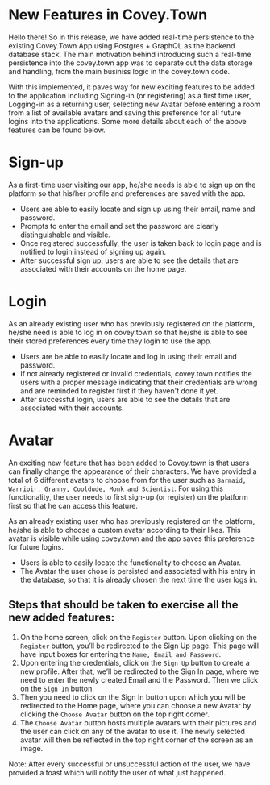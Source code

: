# New Features in Covey.Town

Hello there!
So in this release, we have added real-time persistence to the existing Covey.Town App using Postgres + GraphQL as the backend database stack. The main motivation behind introducing such a real-time persistence into the covey.town app was to separate out the data storage and handling, from the main businiss logic in the covey.town code.

With this implemented, it paves way for new exciting features to be added to the application including Signing-in (or registering) as a first time user, Logging-in as a returning user, selecting new Avatar before entering a room from a list of available avatars and saving this preference for all future logins into the applications. Some more details about each of the above features can be found below.

# Sign-up

As a first-time user visiting our app, he/she needs is able to sign up on the platform so that his/her profile and preferences are saved with the app.

- Users are able to easily locate and sign up using their email, name and password.
- Prompts to enter the email and set the password are clearly distinguishable and visible.
- Once registered successfully, the user is taken back to login page and is notified to login instead of signing up again.
- After successful sign up, users are able to see the details that are associated with their accounts on the home page.

# Login

As an already existing user who has previously registered on the platform, he/she need is able to log in on covey.town so that he/she is able to see their stored preferences every time they login to use the app.

- Users are be able to easily locate and log in using their email and password.
- If not already registered or invalid credentials, covey.town notifies the users with a proper message indicating that their credentials are wrong and are reminded to register first if they haven't done it yet.
- After successful login, users are able to see the details that are associated with their accounts.

# Avatar

An exciting new feature that has been added to Covey.town is that users can finally change the appearance of their characters. We have provided a total of 6 different avatars to choose from for the user such as `Barmaid, Warrioir, Granny, Cooldude, Monk and Scientist`. For using this functionality, the user needs to first sign-up (or register) on the platform first so that he can access this feature.

As an already existing user who has previously registered on the platform, he/she is able to choose a custom avatar according to their likes. This avatar is visible while using covey.town and the app saves this preference for future logins.

- Users is able to easily locate the functionality to choose an Avatar.
- The Avatar the user chose is persisted and associated with his entry in the database, so that it is already chosen the next time the user logs in.

## Steps that should be taken to exercise all the new added features:

1.  On the home screen, click on the `Register` button. Upon clicking on the `Register` button, you’ll be redirected to the Sign Up page. This page will have input boxes for entering the `Name, Email and Password`.
2.  Upon entering the credentials, click on the `Sign Up` button to create a new profile. After that, we’ll be redirected to the Sign In page, where we need to enter the newly created Email and the Password. Then we click on the `Sign In` button.
3.  Then you need to click on the Sign In button upon which you will be redirected to the Home page, where you can choose a new Avatar by clicking the `Choose Avatar` button on the top right corner.
4.  The `Choose Avatar` button hosts multiple avatars with their pictures and the user can click on any of the avatar to use it. The newly selected avatar will then be reflected in the top right corner of the screen as an image.

Note: After every successful or unsuccessful action of the user, we have provided a toast which will notify the user of what just happened.
